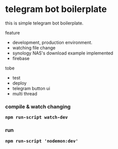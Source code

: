 <h1>telegram bot boilerplate</h1>

this is simple telegram bot boilerplate.

feature
- development, production environment.
- watching file change
- synology NAS's download example implemented
- firebase

tobe
- test
- deploy
- telegram button ui
- multi thread

<h3> compile & watch changing

```
npm run-script watch-dev
```

<h3>run

```
npm run-script 'nodemon:dev'
```